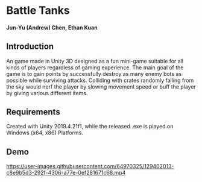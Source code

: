 # Battle Tanks
#### Jun-Yu (Andrew) Chen, Ethan Kuan

## Introduction
An game made in Unity 3D designed as a fun mini-game suitable for all kinds of players regardless of gaming experience. The main goal of the game is to gain points by successfully destroy as many enemy bots as possible while surviving attacks. Colliding with crates randomly falling from the sky would nerf the player by slowing movement speed or buff the player by giving various different items.

## Requirements
Created with Unity 2019.4.21f1, while the released .exe is played on Windows (x64, x86) Platforms.

## Demo
https://user-images.githubusercontent.com/64970325/129402013-c8e9b5d3-292f-4306-a77e-0ef281671c68.mp4

